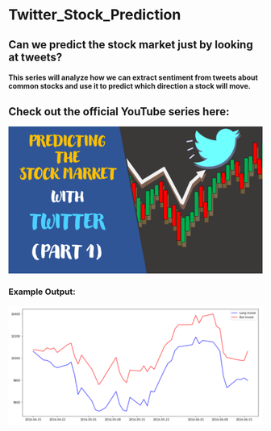 # Twitter_Stock_Prediction

## Can we predict the stock market just by looking at tweets? 
#### This series will analyze how we can extract sentiment from tweets about common stocks and use it to predict which direction a stock will move.
## Check out the official YouTube series here: 
[![PushTheEnvelopAI](YouTube_Thumbnail.PNG)](https://www.youtube.com/watch?v=CmYRz0gmIW8&list=PLGxQQ15B6f3tN4HKizb5Gtedf1Ibm326z&index=2)

### Example Output:
![Example Bot Prediction](Example_Output.PNG)
